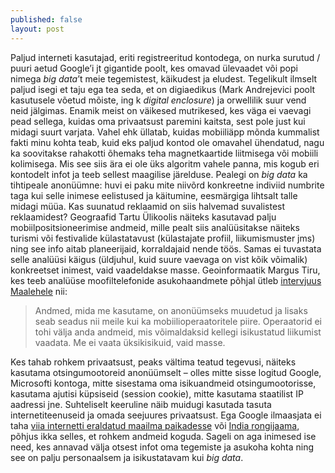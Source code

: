 ```yaml
---
published: false
layout: post
---
```



Paljud interneti kasutajad, eriti registreeritud kontodega, on nurka surutud / puuri aetud Google’i jt gigantide poolt, kes omavad ülevaadet või popi nimega _big data_’t meie tegemistest, käikudest ja eludest. Tegelikult ilmselt paljud isegi et taju ega tea seda, et on digiaedikus (Mark Andrejevici poolt kasutusele võetud mõiste, ing k _digital enclosure_) ja orwellilik suur vend neid jälgimas. Enamik meist on väikesed mutrikesed, kes väga ei vaevagi pead sellega, kuidas oma  privaatsust paremini kaitsta, sest pole just kui midagi suurt varjata. Vahel ehk üllatab, kuidas mobiiliäpp mõnda kummalist fakti minu kohta teab, kuid eks paljud kontod ole omavahel ühendatud, nagu ka soovitakse rahakotti õhemaks teha magnetkaartide liitmisega või mobiili kolimisega. Mis see siis ära ei ole üks algoritm vahele panna, mis kogub eri kontodelt infot ja teeb sellest maagilise järelduse. Pealegi on _big data_ ka tihtipeale anonüümne: huvi ei paku mite niivõrd konkreetne indiviid numbrite taga kui selle inimese eelistused ja käitumine, eesmärgiga lihtsalt talle midagi müüa. Kas suunatud reklaamid on siis halvemad suvalistest reklaamidest? Geograafid Tartu Ülikoolis näiteks kasutavad palju mobiilpositsioneerimise andmeid, mille pealt siis analüüsitakse näiteks turismi või festivalide külastatavust (külastajate profiil, liikumismuster jms) ning see info aitab planeerijaid, korraldajaid nende töös. Samas ei tuvastata selle analüüsi käigus (üldjuhul, kuid suure vaevaga on vist kõik võimalik) konkreetset inimest, vaid vaadeldakse masse. Geoinformaatik Margus Tiru, kes teeb analüüse moofiltelefonide asukohaandmete põhjal ütleb [intervjuus Maalehele](http://maaleht.delfi.ee/news/maaleht/elu/geoinformaatik-margus-tiru-vanal-moel-tehtud-otsused-hakkavad-tagumikust-hammustama?id=72734833) nii:

> Andmed, mida me kasutame, on anonüümseks muudetud ja lisaks seab seadus nii meile kui ka mobiilioperaatoritele piire. Operaatorid ei tohi välja anda andmeid, mis võimaldaksid kellegi isikustatud liikumist vaadata. Me ei vaata üksikisikuid, vaid masse.

Kes tahab rohkem privaatsust, peaks vältima teatud tegevusi, näiteks kasutama otsingumootoreid anonüümselt – olles mitte sisse logitud Google, Microsofti kontoga, mitte sisestama oma isikuandmeid otsingumootorisse, kasutama ajutisi küpsiseid (session cookie), mitte kasutama staatilist IP aadressi jne. Suhteliselt keeruline näib muidugi kasutada tasuta internetiteenuseid ja omada seejuures privaatsust. Ega Google ilmaasjata ei taha [viia internetti eraldatud maailma paikadesse](https://www.google.com/loon/) või [India rongijaama](https://googleblog.blogspot.com.ee/2015/09/bringing-the-internet-to-more-indians.html), põhjus ikka selles, et rohkem andmeid koguda. Sageli on aga inimesed ise need, kes annavad välja otsest infot oma tegemiste ja asukoha kohta ning see on palju personaalsem ja isikustatavam kui _big data_. 
